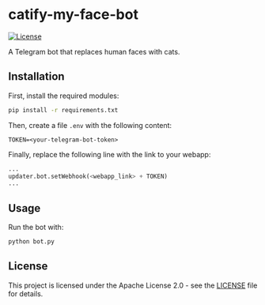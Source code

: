 # catify-my-face-bot

[![License](https://img.shields.io/badge/License-Apache%202.0-blue.svg)](https://opensource.org/licenses/Apache-2.0)

A Telegram bot that replaces human faces with cats.

## Installation

First, install the required modules:

```bash
pip install -r requirements.txt
```

Then, create a file `.env` with the following content:

```
TOKEN=<your-telegram-bot-token>
```

Finally, replace the following line with the link to your webapp:

```python
...
updater.bot.setWebhook(<webapp_link> + TOKEN)
...
```

## Usage

Run the bot with:

```bash
python bot.py
```

## License

This project is licensed under the Apache License 2.0 - see the [LICENSE](LICENSE) file for details.
